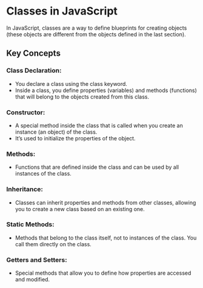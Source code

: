 # Classes in JavaScript
In JavaScript, classes are a way to define blueprints for creating objects (these objects are different from the objects defined in the last section).

## Key Concepts
### Class Declaration:
- You declare a class using the class keyword.
- Inside a class, you define properties (variables) and methods (functions) that will belong to the objects created from this class.
### Constructor:
- A special method inside the class that is called when you create an instance (an object) of the class.
- It’s used to initialize the properties of the object.
### Methods:
- Functions that are defined inside the class and can be used by all instances of the class.
### Inheritance:
- Classes can inherit properties and methods from other classes, allowing you to create a new class based on an existing one.
### Static Methods:
- Methods that belong to the class itself, not to instances of the class. You call them directly on the class.
### Getters and Setters:
- Special methods that allow you to define how properties are accessed and modified. 
